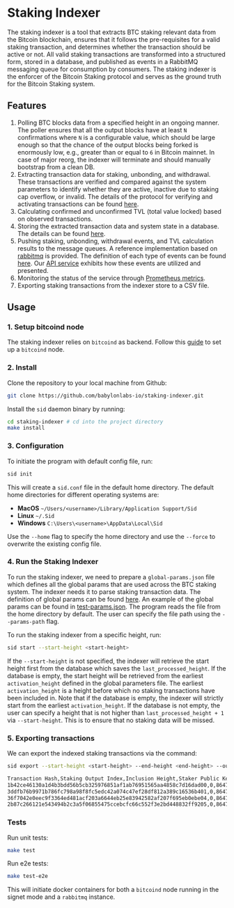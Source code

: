 # Staking Indexer

The staking indexer is a tool that extracts BTC staking relevant data from the
Bitcoin blockchain, ensures that it follows the pre-requisites for a valid
staking transaction, and determines whether the transaction should be active or
not. All valid staking transactions are transformed into a structured form,
stored in a database, and published as events in a RabbitMQ messaging queue for
consumption by consumers. The staking indexer is the enforcer of the Bitcoin
Staking protocol and serves as the ground truth for the Bitcoin Staking system.

## Features

1. Polling BTC blocks data from a specified height in an ongoing manner. The 
   poller ensures that all the output blocks have at least `N` confirmations 
   where `N` is a configurable value, which should be large enough so that 
   the chance of the output blocks being forked is enormously low, e.g., 
   greater than or equal to `6` in Bitcoin mainnet. In case of major reorg,
   the indexer will terminate and should manually bootstrap from a clean DB.
2. Extracting transaction data for staking, unbonding, and withdrawal. These 
   transactions are verified and compared against the system parameters to 
   identify whether they are active, inactive due to staking cap overflow, 
   or invalid. The details of the protocol for verifying and activating 
   transactions can be found [here](./doc/staking.md).
3. Calculating confirmed and unconfirmed TVL (total value locked) based on
   observed transactions.
4. Storing the extracted transaction data and system state in a database. The 
   details can be found [here](./doc/state).
5. Pushing staking, unbonding, withdrawal events, and TVL calculation 
   results to the message queues. 
   A reference implementation based on [rabbitmq](https://www.rabbitmq.com/) 
   is provided. The definition of each type of events can be found [here](./doc/events.md).
   Our [API service](https://github.com/babylonlabs-io/staking-api-service)
   exhibits how these events are utilized and presented.
6. Monitoring the status of the service through [Prometheus metrics](./doc/metrics.md).
7. Exporting staking transactions from the indexer store to a CSV file.

## Usage

### 1. Setup bitcoind node

The staking indexer relies on `bitcoind` as backend. Follow this [guide](./doc/bitcoind_setup.md)
to set up a `bitcoind` node.

### 2. Install

Clone the repository to your local machine from Github:

```bash
git clone https://github.com/babylonlabs-io/staking-indexer.git
```

Install the `sid` daemon binary by running:

```bash
cd staking-indexer # cd into the project directory
make install
```

### 3. Configuration

To initiate the program with default config file, run:

```bash
sid init
```

This will create a `sid.conf` file in the default home directory. The 
default home directories for different operating systems are:

- **MacOS** `~/Users/<username>/Library/Application Support/Sid`
- **Linux** `~/.Sid`
- **Windows** `C:\Users\<username>\AppData\Local\Sid`

Use the `--home` flag to specify the home directory and use the `--force` to 
overwrite the existing config file.

### 4. Run the Staking Indexer

To run the staking indexer, we need to prepare a `global-params.json` file
which defines all the global params that are used across the BTC staking
system. The indexer needs it to parse staking transaction data.
The definition of global params can be found [here](./doc/staking.md#staking-parameters).
An example of the global params can be found in [test-params.json](./itest/test-params.json).
The program reads the file from the home directory by default. The user can
specify the file path using the `--params-path` flag.

To run the staking indexer from a specific height, run:

```bash
sid start --start-height <start-height>
```

If the `--start-height` is not specified, the indexer will retrieve the 
start height first from the database which saves the `last_processed_height`. 
If the database is empty, the start height will be retrieved from the earliest
`activation_height` defined in the global parameters file.
The earliest `activation_height` is a height before which no staking transactions
have been included in.
Note that if the database is empty, the indexer will strictly start from the
earliest `activation_height`. If the database is not empty, the user can specify
a height that is not higher than `last_processed_height + 1` via `--start-height`.
This is to ensure that no staking data will be missed.

### 5. Exporting transactions

We can export the indexed staking transactions via the command:

```bash
sid export --start-height <start-height> --end-height <end-height> --output transactions.csv
```

```txt
Transaction Hash,Staking Output Index,Inclusion Height,Staker Public Key,Staking Time,Finality Provider Public Key,Is Overflow,Staking Value
1b42ce46130a1d4b3bdd56b5cb325976851af1ab76951565aa4858c7d16dad00,0,864790,139f4e3ec192e83b9c6789ff644261b8fa5d7b716d1813bee744e3472f264d99,64000,fa7496f63a857d894aa393767325bf6f84560e9141f4ec54496c50f546f48bfb,true,1905000
3ddfb76b9971b786fc798a98f8fc5edc42a074c47ef28df812a389c16536b401,0,864790,b18ac73a57e6d3413284d1c91c14744464d71f19397c8ab053bc99c1ed96cafe,64000,bb0bceda25d82f10a69feca9c076d85f61d750c9a481b8105d8389325538fdd1,true,500000
36f7042e0eec9f3364ed481acf203a6644eb25e83942582af207f695eb0ebe04,0,864790,33fe5ec5f928a5320867353abb754b0f20f2ccaf4eac3373abbd957ec8007419,64000,fa7496f63a857d894aa393767325bf6f84560e9141f4ec54496c50f546f48bfb,true,555000
2b87c266121e543494b2c3a5f06855475ccebcfc66c552f3e2bd448832ff9205,0,864790,e8ef702fab83e6d022bc1e5c55d9f939ff0176c9d4e5269f9b0518d852e44ac8,64000,fa7496f63a857d894aa393767325bf6f84560e9141f4ec54496c50f546f48bfb,true,500000
```

### Tests

Run unit tests:

```bash
make test
```

Run e2e tests:

```bash
make test-e2e
```

This will initiate docker containers for both a `bitcoind` node running in the 
signet mode and a `rabbitmq` instance.
